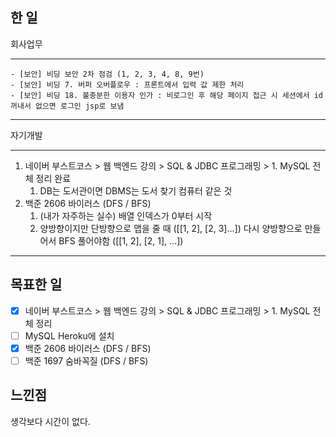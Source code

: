 ## 한 일
회사업무

---
    - [보안] 비딩 보안 2차 점검 (1, 2, 3, 4, 8, 9번)
    - [보안] 비딩 7. 버퍼 오버플로우 : 프론트에서 입력 값 제한 처리
    - [보안] 비딩 18. 불충분한 이용자 인가 : 비로그인 후 해당 페이지 접근 시 세션에서 id 꺼내서 없으면 로그인 jsp로 보냄
---

자기개발

---
1. 네이버 부스트코스 > 웹 백엔드 강의 > SQL & JDBC 프로그래밍 > 1. MySQL 전체 정리 완료
   1. DB는 도서관이면 DBMS는 도서 찾기 컴퓨터 같은 것
2. 백준 2606 바이러스 (DFS / BFS)
   1. (내가 자주하는 실수) 배열 인덱스가 0부터 시작
   2. 양방향이지만 단방향으로 맵을 줄 때 ([[1, 2], [2, 3]...]) 다시 양방향으로 만들어서 BFS 풀어야함 ([[1, 2], [2, 1], ...])
---

## 목표한 일
- [x] 네이버 부스트코스 > 웹 백엔드 강의 > SQL & JDBC 프로그래밍 > 1. MySQL 전체 정리
- [ ] MySQL Heroku에 설치
- [x] 백준 2606 바이러스 (DFS / BFS)
- [ ] 백준 1697 숨바꼭질 (DFS / BFS)

## 느낀점
생각보다 시간이 없다.